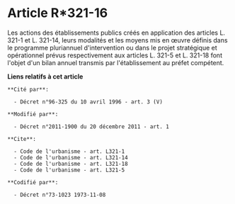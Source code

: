 # Article R*321-16

Les actions des établissements publics créés en application des articles L. 321-1 et L. 321-14, leurs modalités et les moyens
mis en œuvre définis dans le programme pluriannuel d'intervention ou dans le projet stratégique et opérationnel prévus
respectivement aux articles L. 321-5 et L. 321-18 font l'objet d'un bilan annuel transmis par l'établissement au préfet
compétent.

**Liens relatifs à cet article**

	**Cité par**:

	  - Décret n°96-325 du 10 avril 1996 - art. 3 (V)

	**Modifié par**:

	  - Décret n°2011-1900 du 20 décembre 2011 - art. 1

	**Cite**:

	  - Code de l'urbanisme - art. L321-1
	  - Code de l'urbanisme - art. L321-14
	  - Code de l'urbanisme - art. L321-18
	  - Code de l'urbanisme - art. L321-5

	**Codifié par**:

	  - Décret n°73-1023 1973-11-08
